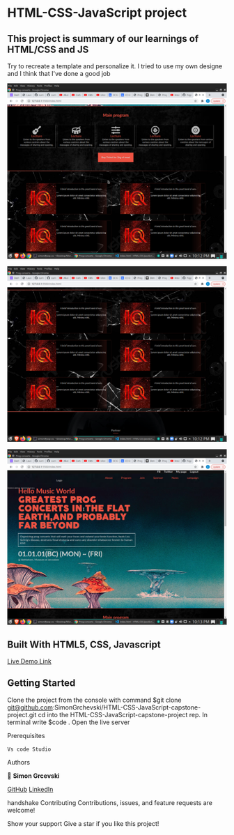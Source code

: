 # HTML-CSS-JavaScript project

## This project is summary of our learnings of HTML/CSS and JS
  Try to recreate a template and personalize it.
  I tried to use my own designe and I think that I've done a good job

![Screenshot](./Screenshot_1.png)

![Screenshot](./Screenshot_2.png)

![Screenshot](./Screenshot_3.png)

## Built With HTML5, CSS, Javascript

[Live Demo Link]( https://simongrchevski.github.io/HTML-CSS-JavaScript-capstone-project/ )

## Getting Started

Clone the project from the console with command $git clone git@github.com:SimonGrchevski/HTML-CSS-JavaScript-capstone-project.git
cd into the HTML-CSS-JavaScript-capstone-project rep.
In terminal write $code .
Open the live server

Prerequisites

    Vs code Studio
    
Authors

:bust_in_silhouette: **Simon Grcevski**

[GitHub]( https://github.com/SimonGrchevski )
[LinkedIn]( https://www.linkedin.com/in/simon-grchevski-682935209/ )



handshake Contributing Contributions, issues, and feature requests are welcome!

Show your support Give a star if you like this project!
